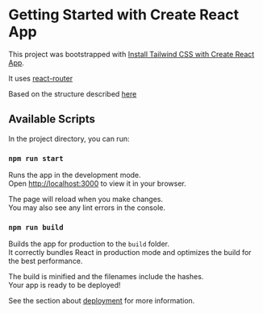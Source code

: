 # Getting Started with Create React App

This project was bootstrapped with [Install Tailwind CSS with Create React App](https://tailwindcss.com/docs/guides/create-react-app).

It uses [react-router](https://github.com/remix-run/react-router/blob/main/docs/getting-started/installation.md)

Based on the structure described [here](https://www.techomoro.com/how-to-create-a-multi-page-website-with-react-in-5-minutes/)

## Available Scripts

In the project directory, you can run:

### `npm run start`

Runs the app in the development mode.\
Open [http://localhost:3000](http://localhost:3000) to view it in your browser.

The page will reload when you make changes.\
You may also see any lint errors in the console.

### `npm run build`

Builds the app for production to the `build` folder.\
It correctly bundles React in production mode and optimizes the build for the best performance.

The build is minified and the filenames include the hashes.\
Your app is ready to be deployed!

See the section about [deployment](https://facebook.github.io/create-react-app/docs/deployment) for more information.
